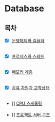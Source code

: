 # Database

## 목차

- [x] [운영체제와 컴퓨터](/SelfStudy//윤선희/OS/os_os_and_computer.md)
      <br> <br>

- [x] [프로세스와 스레드](/SelfStudy//윤선희/OS/os_process_and_thread.md)
      <br> <br>

- [x] [메모리 계층](./Memory.md)
      <br> <br>
- [x] [공유 자원과 교착상태](./Shared_resource_and_deadlock.md)
      <br> <br>
- [] [CPU 스케줄링]()
  <br> <br>
- [] [프로젝트 서버 구조]()
